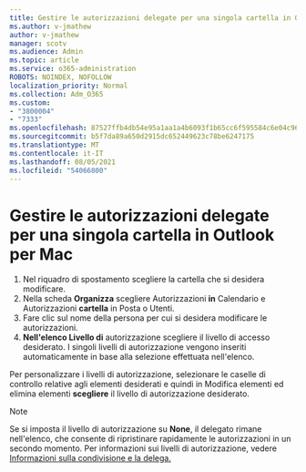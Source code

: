 ```yaml
---
title: Gestire le autorizzazioni delegate per una singola cartella in Outlook per Mac
ms.author: v-jmathew
author: v-jmathew
manager: scotv
ms.audience: Admin
ms.topic: article
ms.service: o365-administration
ROBOTS: NOINDEX, NOFOLLOW
localization_priority: Normal
ms.collection: Adm_O365
ms.custom:
- "3800004"
- "7333"
ms.openlocfilehash: 87527ffb4db54e95a1aa1a4b6093f1b65cc6f595584c6e04c9657ee7210f0201
ms.sourcegitcommit: b5f7da89a650d2915dc652449623c78be6247175
ms.translationtype: MT
ms.contentlocale: it-IT
ms.lasthandoff: 08/05/2021
ms.locfileid: "54066800"
---
```

# <a name="manage-delegate-permissions-for-a-single-folder-in-outlook-for-mac"></a>Gestire le autorizzazioni delegate per una singola cartella in Outlook per Mac

1. Nel riquadro di spostamento scegliere la cartella che si desidera modificare.
2. Nella scheda **Organizza** scegliere Autorizzazioni **in** Calendario e Autorizzazioni **cartella** in Posta o Utenti.
3. Fare clic sul nome della persona per cui si desidera modificare le autorizzazioni.
4. **Nell'elenco Livello di** autorizzazione scegliere il livello di accesso desiderato. I singoli livelli di autorizzazione vengono inseriti automaticamente in base alla selezione effettuata nell'elenco.

Per personalizzare i livelli di autorizzazione, selezionare le caselle  di controllo relative agli elementi desiderati e quindi in Modifica elementi ed elimina elementi **scegliere** il livello di autorizzazione desiderato.

> [!NOTE]
> Se si imposta il livello di autorizzazione su **None**, il delegato rimane nell'elenco, che consente di ripristinare rapidamente le autorizzazioni in un secondo momento. Per informazioni sui livelli di autorizzazione, vedere [Informazioni sulla condivisione e la delega.](https://support.microsoft.com/office/options-for-sharing-and-delegating-folders-in-outlook-for-mac-480d8054-68ce-4150-ba1e-b9b7f2fc4ce5)
